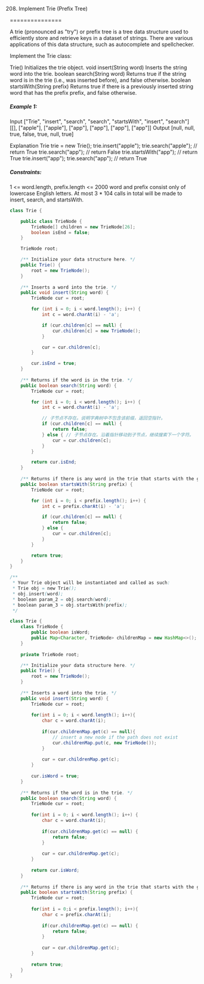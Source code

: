 208. Implement Trie (Prefix Tree)

===============

A trie (pronounced as "try") or prefix tree is a tree data structure used to efficiently store and retrieve keys in a dataset of strings. There are various applications of this data structure, such as autocomplete and spellchecker.

Implement the Trie class:

Trie() Initializes the trie object.
void insert(String word) Inserts the string word into the trie.
boolean search(String word) Returns true if the string word is in the trie (i.e., was inserted before), and false otherwise.
boolean startsWith(String prefix) Returns true if there is a previously inserted string word that has the prefix prefix, and false otherwise.

##### Example 1:

Input
["Trie", "insert", "search", "search", "startsWith", "insert", "search"]
[[], ["apple"], ["apple"], ["app"], ["app"], ["app"], ["app"]]
Output
[null, null, true, false, true, null, true]

Explanation
Trie trie = new Trie();
trie.insert("apple");
trie.search("apple");   // return True
trie.search("app");     // return False
trie.startsWith("app"); // return True
trie.insert("app");
trie.search("app");     // return True

##### Constraints:

1 <= word.length, prefix.length <= 2000
word and prefix consist only of lowercase English letters.
At most 3 * 104 calls in total will be made to insert, search, and startsWith.

```java
class Trie {

    public class TrieNode {
        TrieNode[] children = new TrieNode[26];
        boolean isEnd = false;
    }

    TrieNode root;

    /** Initialize your data structure here. */
    public Trie() {
        root = new TrieNode();
    }
    
    /** Inserts a word into the trie. */
    public void insert(String word) {
        TrieNode cur = root;

        for (int i = 0; i < word.length(); i++) {
            int c = word.charAt(i) - 'a';

            if (cur.children[c] == null) {
                cur.children[c] = new TrieNode();
            }

            cur = cur.children[c];
        }

        cur.isEnd = true;
    }
    
    /** Returns if the word is in the trie. */
    public boolean search(String word) {
        TrieNode cur = root;

        for (int i = 0; i < word.length(); i++) {
            int c = word.charAt(i) - 'a';

            // 子节点不存在。说明字典树中不包含该前缀，返回空指针。
            if (cur.children[c] == null) {
                return false;
            } else { // 子节点存在。沿着指针移动到子节点，继续搜索下一个字符。
                cur = cur.children[c];
            }
        }

        return cur.isEnd;
    }
    
    /** Returns if there is any word in the trie that starts with the given prefix. */
    public boolean startsWith(String prefix) {
        TrieNode cur = root;

        for (int i = 0; i < prefix.length(); i++) {
            int c = prefix.charAt(i) - 'a';

            if (cur.children[c] == null) {
                return false;
            } else {
                cur = cur.children[c];
            }
        }

        return true;
    }
}

/**
 * Your Trie object will be instantiated and called as such:
 * Trie obj = new Trie();
 * obj.insert(word);
 * boolean param_2 = obj.search(word);
 * boolean param_3 = obj.startsWith(prefix);
 */
```

```java
class Trie {
    class TrieNode {
        public boolean isWord; 
        public Map<Character, TrieNode> childrenMap = new HashMap<>();
    }
    
    private TrieNode root; 

    /** Initialize your data structure here. */
    public Trie() {
        root = new TrieNode();
    }
    
    /** Inserts a word into the trie. */
    public void insert(String word) {
        TrieNode cur = root;
        
        for(int i = 0; i < word.length(); i++){
            char c = word.charAt(i);
            
            if(cur.childrenMap.get(c) == null){
                // insert a new node if the path does not exist
                cur.childrenMap.put(c, new TrieNode());
            }
            
            cur = cur.childrenMap.get(c); 
        }
        
        cur.isWord = true;
    }
    
    /** Returns if the word is in the trie. */
    public boolean search(String word) {
        TrieNode cur = root;
        
        for(int i = 0; i < word.length(); i++) {
            char c = word.charAt(i);
            
            if(cur.childrenMap.get(c) == null) {
                return false;
            }
            
            cur = cur.childrenMap.get(c);
        }
        
        return cur.isWord;
    }
    
    /** Returns if there is any word in the trie that starts with the given prefix. */
    public boolean startsWith(String prefix) {
        TrieNode cur = root;
        
        for(int i = 0;i < prefix.length(); i++){
            char c = prefix.charAt(i);
            
            if(cur.childrenMap.get(c) == null) {
                return false;
            }
            
            cur = cur.childrenMap.get(c);
        }
        
        return true;
    }
}
```

